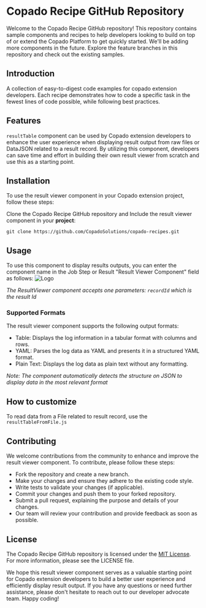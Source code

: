 # Copado Recipe GitHub Repository
Welcome to the Copado Recipe GitHub repository! This repository contains sample components and recipes to help developers looking to build on top of or extend the Copado Platform to get quickly started. We'll be adding more components in the future.
Explore the feature branches in this repository and check out the existing samples.

## Introduction
A collection of easy-to-digest code examples for copado extension developers. Each recipe demonstrates how to code a specific task in the fewest lines of code possible, while following best practices.

## Features
`resultTable` component can be used by Copado extension developers to enhance the user experience when displaying result output from raw files or DataJSON related to a result record. By utilizing this component, developers can save time and effort in building their own result viewer from scratch and use this as a starting point.

## Installation
To use the result viewer component in your Copado extension project, follow these steps:

Clone the Copado Recipe GitHub repository and Include the result viewer component in your **project**:
```
git clone https://github.com/CopadoSolutions/copado-recipes.git
```


## Usage
To use this component to display results outputs, you can enter the component name in the Job Step or Result "Result Viewer Component" field as follows:
![Logo](https://github.com/CopadoSolutions/copado-recipes/tree/feature/resultTable/assets/logo/logo-1280-676.png?raw=true)

*The ResultViewer component accepts one parameters: `recordId` which is the result Id*

### Supported Formats
The result viewer component supports the following output formats:

* Table: Displays the log information in a tabular format with columns and rows.
* YAML: Parses the log data as YAML and presents it in a structured YAML format.
* Plain Text: Displays the log data as plain text without any formatting.

*Note: The component automatically detects the structure on JSON to display data in the most relevant format*

## How to customize
To read data from a File related to result record, use the `resultTableFromFile.js`

## Contributing
We welcome contributions from the community to enhance and improve the result viewer component. To contribute, please follow these steps:

- Fork the repository and create a new branch.
- Make your changes and ensure they adhere to the existing code style.
- Write tests to validate your changes (if applicable).
- Commit your changes and push them to your forked repository.
- Submit a pull request, explaining the purpose and details of your changes.
- Our team will review your contribution and provide feedback as soon as possible.

## License
The Copado Recipe GitHub repository is licensed under the [MIT License]((https://github.com/ruslan-kurchenko/sfdc-lax/blob/master/docs/LICENSE)). For more information, please see the LICENSE file.

We hope this result viewer component serves as a valuable starting point for Copado extension developers to build a better user experience and efficiently display result output. If you have any questions or need further assistance, please don't hesitate to reach out to our developer advocate team. Happy coding!